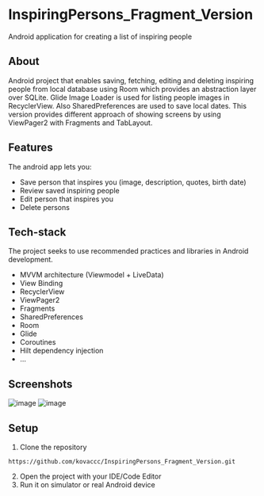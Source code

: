 # InspiringPersons_Fragment_Version
Android application for creating a list of inspiring people

## About
Android project that enables saving, fetching, editing and deleting inspiring people from local database using Room which provides an abstraction layer over SQLite. Glide Image Loader is used for listing people images in RecyclerView. Also SharedPreferences are used to save local dates. This version provides different approach of showing screens by using ViewPager2 with Fragments and TabLayout.

## Features
The android app lets you:

- Save person that inspires you (image, description, quotes, birth date)
- Review saved inspiring people
- Edit person that inspires you
- Delete persons 
 
## Tech-stack
The project seeks to use recommended practices and libraries in Android development.
- MVVM architecture (Viewmodel + LiveData)
- View Binding
- RecyclerView
- ViewPager2
- Fragments
- SharedPreferences
- Room
- Glide
- Coroutines 
- Hilt dependency injection
- ...

## Screenshots
![image](https://user-images.githubusercontent.com/75457058/129003438-f340313b-b942-48b0-acb8-61b9397d0bd0.png)
![image](https://user-images.githubusercontent.com/75457058/129003507-d908f6bb-fc5d-401d-aabf-e395eeac0c16.png)

## Setup
1. Clone the repository
```
https://github.com/kovaccc/InspiringPersons_Fragment_Version.git
```
2. Open the project with your IDE/Code Editor
3. Run it on simulator or real Android device
